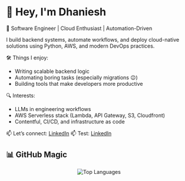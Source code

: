 # 👋 Hey, I'm Dhaniesh

🚀 Software Engineer | Cloud Enthusiast | Automation-Driven

I build backend systems, automate workflows, and deploy cloud-native solutions using Python, AWS, and modern DevOps practices.

🛠️ Things I enjoy:
- Writing scalable backend logic
- Automating boring tasks (especially migrations 😉)
- Building tools that make developers more productive

🔍 Interests:
- LLMs in engineering workflows
- AWS Serverless stack (Lambda, API Gateway, S3, Cloudfront)
- Contentful, CI/CD, and infrastructure as code

📫 Let’s connect: [LinkedIn](https://www.linkedin.com/in/dhaniesh-m)
📫 Test: [LinkedIn](https://ielts.sit.idp.com)

## 📊 GitHub Magic

<div align="center">
  
![Top Languages](https://github-readme-stats.vercel.app/api/top-langs/?username=dhaniesh&layout=compact&theme=radical)
  
</div>
